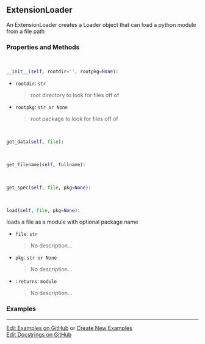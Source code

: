 ## <a id="McUtils.Misc.ExtensionLoader.ExtensionLoader">ExtensionLoader</a>
An ExtensionLoader creates a Loader object that can load a python module from a file path

### Properties and Methods
<a id="McUtils.Misc.ExtensionLoader.ExtensionLoader.__init__" class="docs-object-method">&nbsp;</a>
```python
__init__(self, rootdir='', rootpkg=None): 
```

- `rootdir`: `str`
    >root directory to look for files off of
- `rootpkg`: `str or None`
    >root package to look for files off of

<a id="McUtils.Misc.ExtensionLoader.ExtensionLoader.get_data" class="docs-object-method">&nbsp;</a>
```python
get_data(self, file): 
```

<a id="McUtils.Misc.ExtensionLoader.ExtensionLoader.get_filename" class="docs-object-method">&nbsp;</a>
```python
get_filename(self, fullname): 
```

<a id="McUtils.Misc.ExtensionLoader.ExtensionLoader.get_spec" class="docs-object-method">&nbsp;</a>
```python
get_spec(self, file, pkg=None): 
```

<a id="McUtils.Misc.ExtensionLoader.ExtensionLoader.load" class="docs-object-method">&nbsp;</a>
```python
load(self, file, pkg=None): 
```
loads a file as a module with optional package name
- `file`: `str`
    >No description...
- `pkg`: `str or None`
    >No description...
- `:returns`: `module`
    >No description...

### Examples


___

[Edit Examples on GitHub](https://github.com/McCoyGroup/References/edit/gh-pages/Documentation/examples/McUtils/Misc/ExtensionLoader/ExtensionLoader.md) or 
[Create New Examples](https://github.com/McCoyGroup/References/new/gh-pages/?filename=Documentation/examples/McUtils/Misc/ExtensionLoader/ExtensionLoader.md) <br/>
[Edit Docstrings on GitHub](https://github.com/McCoyGroup/McUtils/edit/master/Misc/ExtensionLoader.py?message=Update%20Docs)